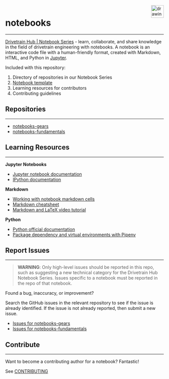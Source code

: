 <a href="https://www.drivetrainhub.com/">
    <img src="https://storage.googleapis.com/static.drivetrainhub.com/img/dh_logo_text_217x80.png" alt="drawing" height="40" align="right"/>
</a>

# notebooks
---

[Drivetrain Hub | Notebook Series](https://drivetrainhub.com/code/notebooks) - learn, collaborate, and share knowledge in the field of drivetrain engineering with notebooks.  A notebook is an interactive code file with a human-friendly format, created with Markdown, HTML, and Python in [Jupyter](https://jupyter.org/).

Included with this repository:

1. Directory of repositories in our Notebook Series
2. [Notebook template](https://github.com/drivetrainhub/notebooks/blob/master/template.ipynb)
3. Learning resources for contributors
4. Contributing guidelines

## Repositories
---

- [notebooks-gears](https://github.com/drivetrainhub/notebooks-gears)
- [notebooks-fundamentals](https://github.com/drivetrainhub/notebooks-fundamentals)

## Learning Resources
---

**Jupyter Notebooks**

- [Jupyter notebook documentation](https://jupyter-notebook.readthedocs.io/en/stable/)
- [IPython documentation](https://ipython.readthedocs.io/en/stable/)

**Markdown**

- [Working with notebook markdown cells](https://jupyter-notebook.readthedocs.io/en/stable/examples/Notebook/Working%20With%20Markdown%20Cells.html)
- [Markdown cheatsheet](https://www.ibm.com/support/knowledgecenter/en/SSGNPV_1.1.3/dsx/markd-jupyter.html)
- [Markdown and LaTeX video tutorial](https://www.youtube.com/watch?v=-F4WS8o-G2A)

**Python**

- [Python official documentation](https://docs.python.org/3/)
- [Package dependency and virtual environments with Pipenv](https://docs.pipenv.org/en/latest/)

## Report Issues
---

> **WARNING**: Only high-level issues should be reported in this repo, such as suggesting a new technical category for the Drivetrain Hub Notebook Series.  Issues specific to a notebook must be reported in the repo of that notebook.

Found a bug, inaccuracy, or improvement?

Search the GitHub issues in the relevant repository to see if the issue is already identified.  If the issue is not already reported, then submit a new issue.

- [Issues for notebooks-gears](https://github.com/drivetrainhub/notebooks-gears/issues)
- [Issues for notebooks-fundamentals](https://github.com/drivetrainhub/notebooks-fundamentals/issues)

## Contribute
---

Want to become a contributing author for a notebook?  Fantastic!

See [CONTRIBUTING](CONTRIBUTING.md)
